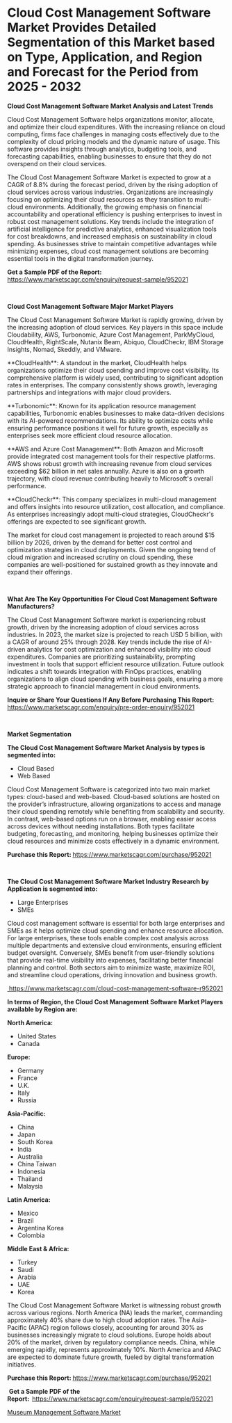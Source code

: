 <p><h1>Cloud Cost Management Software Market Provides Detailed Segmentation of this Market based on Type, Application, and Region and Forecast for the Period from 2025 - 2032</h1></p><p><strong>Cloud Cost Management Software Market Analysis and Latest Trends</strong></p>
<p><p>Cloud Cost Management Software helps organizations monitor, allocate, and optimize their cloud expenditures. With the increasing reliance on cloud computing, firms face challenges in managing costs effectively due to the complexity of cloud pricing models and the dynamic nature of usage. This software provides insights through analytics, budgeting tools, and forecasting capabilities, enabling businesses to ensure that they do not overspend on their cloud services.</p><p>The Cloud Cost Management Software Market is expected to grow at a CAGR of 8.8% during the forecast period, driven by the rising adoption of cloud services across various industries. Organizations are increasingly focusing on optimizing their cloud resources as they transition to multi-cloud environments. Additionally, the growing emphasis on financial accountability and operational efficiency is pushing enterprises to invest in robust cost management solutions. Key trends include the integration of artificial intelligence for predictive analytics, enhanced visualization tools for cost breakdowns, and increased emphasis on sustainability in cloud spending. As businesses strive to maintain competitive advantages while minimizing expenses, cloud cost management solutions are becoming essential tools in the digital transformation journey.</p></p>
<p><strong>Get a Sample PDF of the Report:&nbsp;</strong> <a href="https://www.marketscagr.com/enquiry/request-sample/952021?utm_campaign=2039&utm_medium=2&utm_source=Github&utm_content=ia&utm_term=06032025&utm_id=cloud-cost-management-software">https://www.marketscagr.com/enquiry/request-sample/952021</a></p>
<p>&nbsp;</p>
<p><strong>Cloud Cost Management Software Major Market Players</strong></p>
<p><p>The Cloud Cost Management Software Market is rapidly growing, driven by the increasing adoption of cloud services. Key players in this space include Cloudability, AWS, Turbonomic, Azure Cost Management, ParkMyCloud, CloudHealth, RightScale, Nutanix Beam, Abiquo, CloudCheckr, IBM Storage Insights, Nomad, Skeddly, and VMware.</p><p>**CloudHealth**: A standout in the market, CloudHealth helps organizations optimize their cloud spending and improve cost visibility. Its comprehensive platform is widely used, contributing to significant adoption rates in enterprises. The company consistently shows growth, leveraging partnerships and integrations with major cloud providers.</p><p>**Turbonomic**: Known for its application resource management capabilities, Turbonomic enables businesses to make data-driven decisions with its AI-powered recommendations. Its ability to optimize costs while ensuring performance positions it well for future growth, especially as enterprises seek more efficient cloud resource allocation.</p><p>**AWS and Azure Cost Management**: Both Amazon and Microsoft provide integrated cost management tools for their respective platforms. AWS shows robust growth with increasing revenue from cloud services exceeding $62 billion in net sales annually. Azure is also on a growth trajectory, with cloud revenue contributing heavily to Microsoft's overall performance.</p><p>**CloudCheckr**: This company specializes in multi-cloud management and offers insights into resource utilization, cost allocation, and compliance. As enterprises increasingly adopt multi-cloud strategies, CloudCheckr's offerings are expected to see significant growth.</p><p>The market for cloud cost management is projected to reach around $15 billion by 2026, driven by the demand for better cost control and optimization strategies in cloud deployments. Given the ongoing trend of cloud migration and increased scrutiny on cloud spending, these companies are well-positioned for sustained growth as they innovate and expand their offerings.</p></p>
<p>&nbsp;</p>
<p><strong>What Are The Key Opportunities For Cloud Cost Management Software Manufacturers?</strong></p>
<p><p>The Cloud Cost Management Software market is experiencing robust growth, driven by the increasing adoption of cloud services across industries. In 2023, the market size is projected to reach USD 5 billion, with a CAGR of around 25% through 2028. Key trends include the rise of AI-driven analytics for cost optimization and enhanced visibility into cloud expenditures. Companies are prioritizing sustainability, prompting investment in tools that support efficient resource utilization. Future outlook indicates a shift towards integration with FinOps practices, enabling organizations to align cloud spending with business goals, ensuring a more strategic approach to financial management in cloud environments.</p></p>
<p><strong>Inquire or Share Your Questions If Any Before Purchasing This Report:</strong> <a href="https://www.marketscagr.com/enquiry/pre-order-enquiry/952021?utm_campaign=2039&utm_medium=2&utm_source=Github&utm_content=ia&utm_term=06032025&utm_id=cloud-cost-management-software">https://www.marketscagr.com/enquiry/pre-order-enquiry/952021</a></p>
<p>&nbsp;</p>
<p><strong>Market Segmentation</strong></p>
<p><strong>The Cloud Cost Management Software Market Analysis by types is segmented into:</strong></p>
<p><ul><li>Cloud Based</li><li>Web Based</li></ul></p>
<p><p>Cloud Cost Management Software is categorized into two main market types: cloud-based and web-based. Cloud-based solutions are hosted on the provider’s infrastructure, allowing organizations to access and manage their cloud spending remotely while benefiting from scalability and security. In contrast, web-based options run on a browser, enabling easier access across devices without needing installations. Both types facilitate budgeting, forecasting, and monitoring, helping businesses optimize their cloud resources and minimize costs effectively in a dynamic environment.</p></p>
<p><strong>Purchase this Report:&nbsp;</strong><a href="https://www.marketscagr.com/purchase/952021?utm_campaign=2039&utm_medium=2&utm_source=Github&utm_content=ia&utm_term=06032025&utm_id=cloud-cost-management-software">https://www.marketscagr.com/purchase/952021</a></p>
<p>&nbsp;</p>
<p><strong>The Cloud Cost Management Software Market Industry Research by Application is segmented into:</strong></p>
<p><ul><li>Large Enterprises</li><li>SMEs</li></ul></p>
<p><p>Cloud cost management software is essential for both large enterprises and SMEs as it helps optimize cloud spending and enhance resource allocation. For large enterprises, these tools enable complex cost analysis across multiple departments and extensive cloud environments, ensuring efficient budget oversight. Conversely, SMEs benefit from user-friendly solutions that provide real-time visibility into expenses, facilitating better financial planning and control. Both sectors aim to minimize waste, maximize ROI, and streamline cloud operations, driving innovation and business growth.</p></p>
<p><a href="https://www.marketscagr.com/cloud-cost-management-software-r952021?utm_campaign=2039&utm_medium=2&utm_source=Github&utm_content=ia&utm_term=06032025&utm_id=cloud-cost-management-software">&nbsp;https://www.marketscagr.com/cloud-cost-management-software-r952021</a></p>
<p><strong>In terms of Region, the Cloud Cost Management Software Market Players available by Region are:</strong></p>
<p>
    <p> <strong> North America: </strong>
        <ul>
            <li>United States</li>
            <li>Canada</li>
        </ul>
        </p> 
    <p> <strong> Europe: </strong>
        <ul>
            <li>Germany</li>
            <li>France</li>
            <li>U.K.</li>
            <li>Italy</li>
            <li>Russia</li>
        </ul>
        </p> 
    <p> <strong> Asia-Pacific: </strong>
        <ul>
            <li>China</li>
            <li>Japan</li>
            <li>South Korea</li>
            <li>India</li>
            <li>Australia</li>
            <li>China Taiwan</li>
            <li>Indonesia</li>
            <li>Thailand</li>
            <li>Malaysia</li>
        </ul>
        </p> 
    <p> <strong> Latin America: </strong>
        <ul>
            <li>Mexico</li>
            <li>Brazil</li>
            <li>Argentina Korea</li>
            <li>Colombia</li>
        </ul>
        </p> 
    <p> <strong> Middle East & Africa: </strong>
        <ul>
            <li>Turkey</li>
            <li>Saudi</li>
            <li>Arabia</li>
            <li>UAE</li>
            <li>Korea</li>
        </ul>
    </p>
    </p>
<p><p>The Cloud Cost Management Software Market is witnessing robust growth across various regions. North America (NA) leads the market, commanding approximately 40% share due to high cloud adoption rates. The Asia-Pacific (APAC) region follows closely, accounting for around 30% as businesses increasingly migrate to cloud solutions. Europe holds about 20% of the market, driven by regulatory compliance needs. China, while emerging rapidly, represents approximately 10%. North America and APAC are expected to dominate future growth, fueled by digital transformation initiatives.</p></p>
<p><strong>Purchase this Report: </strong><a href="https://www.marketscagr.com/purchase/952021?utm_campaign=2039&utm_medium=2&utm_source=Github&utm_content=ia&utm_term=06032025&utm_id=cloud-cost-management-software">https://www.marketscagr.com/purchase/952021</a></p>
<p>&nbsp;<strong>Get a Sample PDF of the Report:&nbsp;&nbsp;</strong><a href="https://www.marketscagr.com/enquiry/request-sample/952021?utm_campaign=2039&utm_medium=2&utm_source=Github&utm_content=ia&utm_term=06032025&utm_id=cloud-cost-management-software">https://www.marketscagr.com/enquiry/request-sample/952021</a></p>
<p><strong></strong></p>
<p><p><a href="https://github.com/AKSHATREPORTPRIME/Market-Research-Report-List-7/blob/main/museum-management-software-market.md?utm_campaign=2039&utm_medium=2&utm_source=Github&utm_content=ia&utm_term=06032025&utm_id=cloud-cost-management-software">Museum Management Software Market</a></p></p>